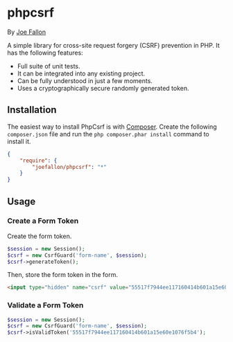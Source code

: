 # phpcsrf

By [Joe Fallon](http://blog.joefallon.net)

A simple library for cross-site request forgery (CSRF) prevention in PHP. It has the 
following features:

*   Full suite of unit tests.
*   It can be integrated into any existing project.
*   Can be fully understood in just a few moments.
*   Uses a cryptographically secure randomly generated token.

## Installation

The easiest way to install PhpCsrf is with
[Composer](https://getcomposer.org/). Create the following `composer.json` file
and run the `php composer.phar install` command to install it.

```json
{
    "require": {
        "joefallon/phpcsrf": "*"
    }
}
```

## Usage

### Create a Form Token

Create the form token.

```php
$session = new Session();
$csrf = new CsrfGuard('form-name', $session);
$csrf->generateToken();
```

Then, store the form token in the form.

```html
<input type="hidden" name="csrf" value="55517f7944ee117160414b601a15e60e1076f5b4">
```

### Validate a Form Token

```php
$session = new Session();
$csrf = new CsrfGuard('form-name', $session);
$csrf->isValidToken('55517f7944ee117160414b601a15e60e1076f5b4');
```

